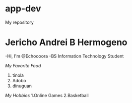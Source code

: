 # app-dev
My repository
# Jericho Andrei B Hermogeno

-Hi, I'm @Echoooora 
-BS Information Technology Student

*My Favorite Food*
1. tinola
2. Adobo
3. dinuguan

*My Hobbies*
1.Online Games
2.Basketball
